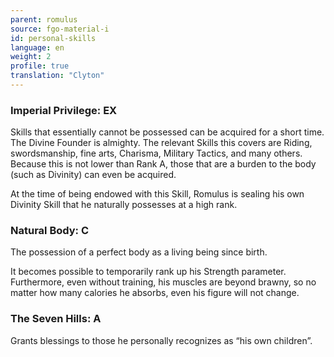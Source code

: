 ```yaml
---
parent: romulus
source: fgo-material-i
id: personal-skills
language: en
weight: 2
profile: true
translation: "Clyton"
---
```


### Imperial Privilege: EX

Skills that essentially cannot be possessed can be acquired for a short time. The Divine Founder is almighty. The relevant Skills this covers are Riding, swordsmanship, fine arts, Charisma, Military Tactics, and many others. Because this is not lower than Rank A, those that are a burden to the body (such as Divinity) can even be acquired.

At the time of being endowed with this Skill, Romulus is sealing his own Divinity Skill that he naturally possesses at a high rank.

### Natural Body: C

The possession of a perfect body as a living being since birth.

It becomes possible to temporarily rank up his Strength parameter. Furthermore, even without training, his muscles are beyond brawny, so no matter how many calories he absorbs, even his figure will not change.

### The Seven Hills: A

Grants blessings to those he personally recognizes as “his own children”.
